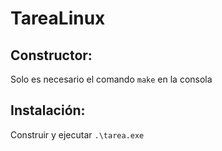 # TareaLinux

Constructor:
------------

Solo es necesario el comando `make` en la consola

Instalación:
------------

Construir y ejecutar `.\tarea.exe`
